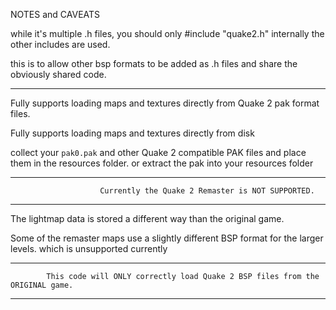 NOTES and CAVEATS

while it's multiple .h files, you should only #include "quake2.h" internally the other includes are used. 

this is to allow other bsp formats to be added as .h files and share the obviously shared code.

-------------------------------------------------------------------------------------------------------

Fully supports loading maps and textures directly from Quake 2 pak format files. 

Fully supports loading maps and textures directly from disk 

collect your `pak0.pak` and other Quake 2 compatible PAK files and place them in the resources folder. or extract the pak into your resources folder 

-------------------------------------------------------------------------------------------------------
                        Currently the Quake 2 Remaster is NOT SUPPORTED.
-------------------------------------------------------------------------------------------------------

The lightmap data is stored a different way than the original game.

Some of the remaster maps use a slightly different BSP format for the larger levels. which is unsupported currently 

-------------------------------------------------------------------------------------------------------
            This code will ONLY correctly load Quake 2 BSP files from the ORIGINAL game. 
-------------------------------------------------------------------------------------------------------







